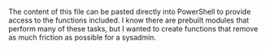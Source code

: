 The content of this file can be pasted directly into PowerShell to provide access to the functions included.  I know there are prebuilt modules that perform many of these tasks, but I wanted to create functions that remove as much friction as possible for a sysadmin.
